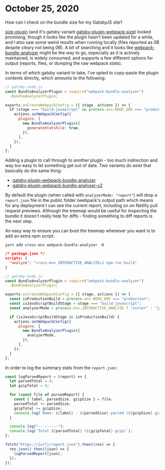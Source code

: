 # October 25, 2020

How can I check on the bundle size for my GatsbyJS site?

[size-plugin] (and it's gatsby variant [gatsby-plugin-webpack-size]) looked promising, though it looks like the plugin hasn't been updated for a while, and I also saw some weird results when running locally (files reported as 0B despite cleary not being 0B). A bit of searching and it looks like [webpack-bundle-analyzer] might be the way to go, especially as it is actively maintained, is widely consumed, and supports a few different options for output (reports, files, or dumping the raw webpack stats).

In terms of which gatsby variant to take, I've opted to copy-paste the plugin contents directly, which amounts to the following:

```javascript
// gatsby-node.js
const BundleAnalyzerPlugin = require("webpack-bundle-analyzer")
  .BundleAnalyzerPlugin;

exports.onCreateWebpackConfig = ({ stage, actions }) => {
  if (stage === "build-javascript" && process.env.NODE_ENV === "production") {
    actions.setWebpackConfig({
      plugins: [
        new BundleAnalyzerPlugin({
          generateStatsFile: true,
        }),
      ],
    });
  }
};
```

Adding a plugin to call through to another plugin - too much indirection and way too easy to let something get out of date. Two variants do exist that basically do the same thing:

- [gatsby-plugin-webpack-bundle-analyzer]
- [gatsby-plugin-webpack-bundle-analyser-v2]

By default the plugin (when called with `analyzerMode: "report"`) will drop a `report.json` file in the public folder (webpack's output path which means for any deployment I can see the current report, including on on Netlify pull request previews. Although the treemap would be useful for inspecting the bundle it doesn't really help for diffs - finding something to diff reports is the next step.

An easy way to ensure you can boot the treemap whenever you want is to add an extra npm script.

```shell
yarn add cross-env webpack-bundle-analyzer -D
```

```json
/* package.json */
scripts: {
  "analyze": "cross-env INTERACTIVE_ANALYZE=1 npm run build"
}
```

```javascript
// gatsby-node.js
const BundleAnalyzerPlugin = require("webpack-bundle-analyzer")
  .BundleAnalyzerPlugin;

exports.onCreateWebpackConfig = ({ stage, actions }) => {
  const isProductionBuild = process.env.NODE_ENV === "production";
  const isJavaScriptBuildStage = stage === "build-javascript";
  const analyzerMode = process.env.INTERACTIVE_ANALYZE ? "server" : "json";

  if (isJavaScriptBuildStage && isProductionBuild) {
    actions.setWebpackConfig({
      plugins: [
        new BundleAnalyzerPlugin({
          analyzerMode,
        }),
      ],
    });
  }
};
```

In order to log the summary stats from the `report.json`:

```javascript
const logParsedReport = (report) => {
  let parsedTotal = 0;
  let gzipTotal = 0;

  for (const file of parsedReport) {
    const { label, parsedSize, gzipSize } = file;
    parsedTotal += parsedSize;
    gzipTotal += gzipSize;
    console.log(`Name: ${label} - ${parsedSize} parsed (${gzipSize} gzip)`);
  }

  console.log("---------");
  console.log(`Total ${parsedTotal} (${gzipTotal} gzip)`);
};

fetch("https://{url}/report.json").then((res) => {
  res.json().then((json) => {
    logParsedReport(json);
  });
});
```

[size-plugin]: https://github.com/GoogleChromeLabs/size-plugin
[gatsby-plugin-webpack-size]: https://github.com/axe312ger/gatsby-plugin-webpack-size
[webpack-bundle-analyzer]: https://github.com/webpack-contrib/webpack-bundle-analyzer
[gatsby-plugin-webpack-bundle-analyzer]: https://github.com/escaladesports/legacy-gatsby-plugin-webpack-bundle-analyzer
[gatsby-plugin-webpack-bundle-analyser-v2]: https://github.com/JimmyBeldone/gatsby-plugin-webpack-bundle-analyser-v2
